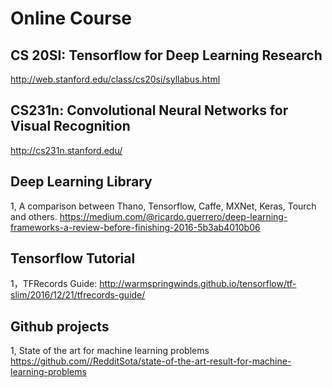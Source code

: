 # Online Course
## CS 20SI: Tensorflow for Deep Learning Research
http://web.stanford.edu/class/cs20si/syllabus.html

## CS231n: Convolutional Neural Networks for Visual Recognition
http://cs231n.stanford.edu/

## Deep Learning Library
1, A comparison between Thano, Tensorflow, Caffe, MXNet, Keras, Tourch and others. 
https://medium.com/@ricardo.guerrero/deep-learning-frameworks-a-review-before-finishing-2016-5b3ab4010b06

## Tensorflow Tutorial
1，TFRecords Guide: http://warmspringwinds.github.io/tensorflow/tf-slim/2016/12/21/tfrecords-guide/

## Github projects
1, State of the art for machine learning problems https://github.com//RedditSota/state-of-the-art-result-for-machine-learning-problems
